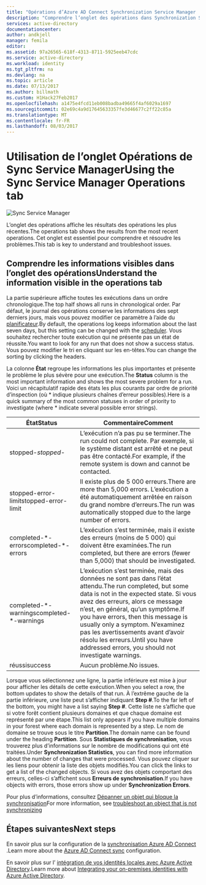 ```yaml
---
title: "Opérations d’Azure AD Connect Synchronization Service Manager | Microsoft Docs"
description: "Comprendre l’onglet des opérations dans Synchronization Service Manager pour Azure AD Connect."
services: active-directory
documentationcenter: 
author: andkjell
manager: femila
editor: 
ms.assetid: 97a26565-618f-4313-8711-5925eeb47cdc
ms.service: active-directory
ms.workload: identity
ms.tgt_pltfrm: na
ms.devlang: na
ms.topic: article
ms.date: 07/13/2017
ms.author: billmath
ms.custom: H1Hack27Feb2017
ms.openlocfilehash: a1475e4fcd11eb008badba49665f4af6029a1697
ms.sourcegitcommit: 02e69c4a9d17645633357fe3d46677c2ff22c85a
ms.translationtype: MT
ms.contentlocale: fr-FR
ms.lasthandoff: 08/03/2017
---
```

# <a name="using-the-sync-service-manager-operations-tab"></a><span data-ttu-id="e5b26-103">Utilisation de l’onglet Opérations de Sync Service Manager</span><span class="sxs-lookup"><span data-stu-id="e5b26-103">Using the Sync Service Manager Operations tab</span></span>

![Sync Service Manager](./media/active-directory-aadconnectsync-service-manager-ui/operations.png)

<span data-ttu-id="e5b26-105">L’onglet des opérations affiche les résultats des opérations les plus récentes.</span><span class="sxs-lookup"><span data-stu-id="e5b26-105">The operations tab shows the results from the most recent operations.</span></span> <span data-ttu-id="e5b26-106">Cet onglet est essentiel pour comprendre et résoudre les problèmes.</span><span class="sxs-lookup"><span data-stu-id="e5b26-106">This tab is key to understand and troubleshoot issues.</span></span>

## <a name="understand-the-information-visible-in-the-operations-tab"></a><span data-ttu-id="e5b26-107">Comprendre les informations visibles dans l’onglet des opérations</span><span class="sxs-lookup"><span data-stu-id="e5b26-107">Understand the information visible in the operations tab</span></span>
<span data-ttu-id="e5b26-108">La partie supérieure affiche toutes les exécutions dans un ordre chronologique.</span><span class="sxs-lookup"><span data-stu-id="e5b26-108">The top half shows all runs in chronological order.</span></span> <span data-ttu-id="e5b26-109">Par défaut, le journal des opérations conserve les informations des sept derniers jours, mais vous pouvez modifier ce paramètre à l’aide du [planificateur](active-directory-aadconnectsync-feature-scheduler.md).</span><span class="sxs-lookup"><span data-stu-id="e5b26-109">By default, the operations log keeps information about the last seven days, but this setting can be changed with the [scheduler](active-directory-aadconnectsync-feature-scheduler.md).</span></span> <span data-ttu-id="e5b26-110">Vous souhaitez rechercher toute exécution qui ne présente pas un état de réussite.</span><span class="sxs-lookup"><span data-stu-id="e5b26-110">You want to look for any run that does not show a success status.</span></span> <span data-ttu-id="e5b26-111">Vous pouvez modifier le tri en cliquant sur les en-têtes.</span><span class="sxs-lookup"><span data-stu-id="e5b26-111">You can change the sorting by clicking the headers.</span></span>

<span data-ttu-id="e5b26-112">La colonne **État** regroupe les informations les plus importantes et présente le problème le plus sévère pour une exécution.</span><span class="sxs-lookup"><span data-stu-id="e5b26-112">The **Status** column is the most important information and shows the most severe problem for a run.</span></span> <span data-ttu-id="e5b26-113">Voici un récapitulatif rapide des états les plus courants par ordre de priorité d’inspection (où * indique plusieurs chaînes d’erreur possibles).</span><span class="sxs-lookup"><span data-stu-id="e5b26-113">Here is a quick summary of the most common statuses in order of priority to investigate (where * indicate several possible error strings).</span></span>

| <span data-ttu-id="e5b26-114">État</span><span class="sxs-lookup"><span data-stu-id="e5b26-114">Status</span></span> | <span data-ttu-id="e5b26-115">Commentaire</span><span class="sxs-lookup"><span data-stu-id="e5b26-115">Comment</span></span> |
| --- | --- |
| <span data-ttu-id="e5b26-116">stopped-*</span><span class="sxs-lookup"><span data-stu-id="e5b26-116">stopped-*</span></span> |<span data-ttu-id="e5b26-117">L’exécution n’a pas pu se terminer.</span><span class="sxs-lookup"><span data-stu-id="e5b26-117">The run could not complete.</span></span> <span data-ttu-id="e5b26-118">Par exemple, si le système distant est arrêté et ne peut pas être contacté.</span><span class="sxs-lookup"><span data-stu-id="e5b26-118">For example, if the remote system is down and cannot be contacted.</span></span> |
| <span data-ttu-id="e5b26-119">stopped-error-limit</span><span class="sxs-lookup"><span data-stu-id="e5b26-119">stopped-error-limit</span></span> |<span data-ttu-id="e5b26-120">Il existe plus de 5 000 erreurs.</span><span class="sxs-lookup"><span data-stu-id="e5b26-120">There are more than 5,000 errors.</span></span> <span data-ttu-id="e5b26-121">L’exécution a été automatiquement arrêtée en raison du grand nombre d’erreurs.</span><span class="sxs-lookup"><span data-stu-id="e5b26-121">The run was automatically stopped due to the large number of errors.</span></span> |
| <span data-ttu-id="e5b26-122">completed-\*-errors</span><span class="sxs-lookup"><span data-stu-id="e5b26-122">completed-\*-errors</span></span> |<span data-ttu-id="e5b26-123">L’exécution s’est terminée, mais il existe des erreurs (moins de 5 000) qui doivent être examinées.</span><span class="sxs-lookup"><span data-stu-id="e5b26-123">The run completed, but there are errors (fewer than 5,000) that should be investigated.</span></span> |
| <span data-ttu-id="e5b26-124">completed-\*-warnings</span><span class="sxs-lookup"><span data-stu-id="e5b26-124">completed-\*-warnings</span></span> |<span data-ttu-id="e5b26-125">L’exécution s’est terminée, mais des données ne sont pas dans l’état attendu.</span><span class="sxs-lookup"><span data-stu-id="e5b26-125">The run completed, but some data is not in the expected state.</span></span> <span data-ttu-id="e5b26-126">Si vous avez des erreurs, alors ce message n’est, en général, qu’un symptôme.</span><span class="sxs-lookup"><span data-stu-id="e5b26-126">If you have errors, then this message is usually only a symptom.</span></span> <span data-ttu-id="e5b26-127">N’examinez pas les avertissements avant d’avoir résolu les erreurs.</span><span class="sxs-lookup"><span data-stu-id="e5b26-127">Until you have addressed errors, you should not investigate warnings.</span></span> |
| <span data-ttu-id="e5b26-128">réussi</span><span class="sxs-lookup"><span data-stu-id="e5b26-128">success</span></span> |<span data-ttu-id="e5b26-129">Aucun problème.</span><span class="sxs-lookup"><span data-stu-id="e5b26-129">No issues.</span></span> |

<span data-ttu-id="e5b26-130">Lorsque vous sélectionnez une ligne, la partie inférieure est mise à jour pour afficher les détails de cette exécution.</span><span class="sxs-lookup"><span data-stu-id="e5b26-130">When you select a row, the bottom updates to show the details of that run.</span></span> <span data-ttu-id="e5b26-131">À l’extrême gauche de la partie inférieure, une liste peut s’afficher indiquant **Step #**.</span><span class="sxs-lookup"><span data-stu-id="e5b26-131">To the far left of the bottom, you might have a list saying **Step #**.</span></span> <span data-ttu-id="e5b26-132">Cette liste ne s’affiche que si votre forêt contient plusieurs domaines et que chaque domaine est représenté par une étape.</span><span class="sxs-lookup"><span data-stu-id="e5b26-132">This list only appears if you have multiple domains in your forest where each domain is represented by a step.</span></span> <span data-ttu-id="e5b26-133">Le nom de domaine se trouve sous le titre **Partition**.</span><span class="sxs-lookup"><span data-stu-id="e5b26-133">The domain name can be found under the heading **Partition**.</span></span> <span data-ttu-id="e5b26-134">Sous **Statistiques de synchronisation**, vous trouverez plus d’informations sur le nombre de modifications qui ont été traitées.</span><span class="sxs-lookup"><span data-stu-id="e5b26-134">Under **Synchronization Statistics**, you can find more information about the number of changes that were processed.</span></span> <span data-ttu-id="e5b26-135">Vous pouvez cliquer sur les liens pour obtenir la liste des objets modifiés.</span><span class="sxs-lookup"><span data-stu-id="e5b26-135">You can click the links to get a list of the changed objects.</span></span> <span data-ttu-id="e5b26-136">Si vous avez des objets comportant des erreurs, celles-ci s’affichent sous **Erreurs de synchronisation**.</span><span class="sxs-lookup"><span data-stu-id="e5b26-136">If you have objects with errors, those errors show up under **Synchronization Errors**.</span></span>

<span data-ttu-id="e5b26-137">Pour plus d’informations, consultez [Dépanner un objet qui bloque la synchronisation](active-directory-aadconnectsync-troubleshoot-object-not-syncing.md)</span><span class="sxs-lookup"><span data-stu-id="e5b26-137">For more information, see [troubleshoot an object that is not synchronizing](active-directory-aadconnectsync-troubleshoot-object-not-syncing.md)</span></span>

## <a name="next-steps"></a><span data-ttu-id="e5b26-138">Étapes suivantes</span><span class="sxs-lookup"><span data-stu-id="e5b26-138">Next steps</span></span>
<span data-ttu-id="e5b26-139">En savoir plus sur la configuration de la [synchronisation Azure AD Connect](active-directory-aadconnectsync-whatis.md) .</span><span class="sxs-lookup"><span data-stu-id="e5b26-139">Learn more about the [Azure AD Connect sync](active-directory-aadconnectsync-whatis.md) configuration.</span></span>

<span data-ttu-id="e5b26-140">En savoir plus sur l’ [intégration de vos identités locales avec Azure Active Directory](active-directory-aadconnect.md).</span><span class="sxs-lookup"><span data-stu-id="e5b26-140">Learn more about [Integrating your on-premises identities with Azure Active Directory](active-directory-aadconnect.md).</span></span>
